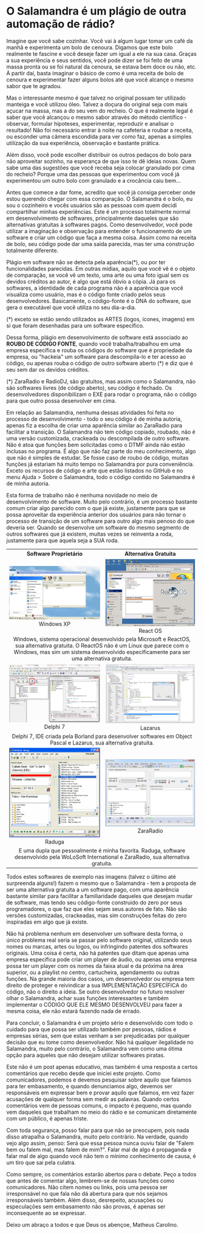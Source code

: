 # O Salamandra é um plágio de outra automação de rádio?

Imagine que você sabe cozinhar. Você vai à algum lugar tomar um café da manhã e experimenta um bolo de cenoura. Digamos que este bolo realmente te fascine e você deseje fazer um igual a ele na sua casa. Graças a sua experiência e seus sentidos, você pode dizer se foi feito de uma massa pronta ou se foi natural da cenoura, se estava bem doce ou não, etc. À partir daí, basta imaginar o básico de como é uma receita de bolo de cenoura e experimentar fazer alguns bolos até que você alcançe o mesmo sabor que te agradou. 

Mas o interessante mesmo é que talvez no original possam ter utilizado manteiga e você utilizou óleo. Talvez a doçura do original seja com mais açucar na massa, mas a do seu vem do recheio. O que é realmente legal é saber que você alcançou o mesmo sabor através do método científico - observar, formular hipoteses, experimentar, reproduzir e analisar o resultado! Não foi necessário entrar à noite na cafeteria e roubar a receita, ou esconder uma câmera escondida para ver como faz, apenas a simples utilização da sua experiência, observação e bastante prática.

Além disso, você pode escolher distribuir os outros pedaços do bolo para não aproveitar sozinho, na esperança de que isso te dê ideias novas. Quem sabe uma das sugestões que você receba seja colocar granulado por cima do recheio? Porque uma das pessoas que experimentou com você já experimentou um outro bolo com granulado e a crocância caiu bem...

Antes que comece a dar fome, acredito que você já consiga perceber onde estou querendo chegar com essa comparação. O Salamandra é o bolo, eu sou o cozinheiro e vocês usuários são as pessoas com quem decidi compartilhar minhas experiências. Este é um processo totalmente normal em desenvolvimento de softwares, principalmente daqueles que são alternativas gratuitas à softwares pagos. Como desenvolvedor, você pode utilizar a imaginação e observação para entender o funcionamento de um software e criar um código que faça a mesma coisa. Assim como na receita de bolo, seu código pode dar uma saída parecida, mas ter uma construção totalmente diferente. 

Plágio em software não se detecta pela aparência(*), ou por ter funcionalidades parecidas. Em outras mídias, aquilo que você vê é o objeto de comparação, se você vê um texto, uma arte ou uma foto igual sem os devidos créditos ao autor, é algo que está óbvio a cópia. Já para os softwares, a identidade de cada programa não é a aparência que você visualiza como usuário, mas é o código fonte criado pelos seus desenvolvedores. Basicamente, o código-fonte é o DNA do software, que gera o executável que você utiliza no seu dia-a-dia.

(*) exceto se estão sendo utilizados as ARTES (logos, ícones, imagens) em si que foram desenhadas para um software específico.

Dessa forma, plágio em desenvolvimento de software está associado ao **ROUBO DE CÓDIGO FONTE**, quando você trabalha/trabalhou em uma empresa específica e rouba os códigos do software que é propriedade da empresa, ou "hackeia" um software para descompila-lo e ter acesso ao código, ou apenas rouba o código de outro software aberto (*) e diz que é seu sem dar os devidos créditos. 

(*) ZaraRadio e RadioDJ, são gratuitos, mas assim como o Salamandra, não são softwares livres (de código aberto), seu código é fechado. Os desenvolvedores disponibilizam o EXE para rodar o programa, não o código para que outro possa desenvolver em cima.

Em relação ao Salamandra, nenhuma dessas atividades foi feita no processo de desenvolvimento - todo o seu código é de minha autoria, apenas fiz a escolha de criar uma aparência similar ao ZaraRadio para facilitar a transição. O Salamandra não tem código copiado, roubado, não é uma versão customizada, crackeada ou descompilada de outro software. Não é atoa que funções bem solicitadas como o DTMF ainda não estão inclusas no programa. É algo que não faz parte do meu conhecimento, algo que não é simples de estudar. Se fosse caso de roubo de código, muitas funções já estariam há muito tempo no Salamandra por pura conveniência. Exceto os recursos de código e arte que estão listados no GitHub e no menu Ajuda > Sobre o Salamandra, todo o código contido no Salamandra é de minha autoria.

Esta forma de trabalho não é nenhuma novidade no meio de desenvolvimento de software. Muito pelo contrário, é um processo bastante comum criar algo parecido com o que já existe, justamente para que se possa aproveitar da experiência anterior dos usuários para não tornar o processo de transição de um software para outro algo mais penoso do que deveria ser. Quando se desenvolve um software do mesmo segmento de outros softwares que já existem, muitas vezes se reinventa a roda, justamente para que aquela seja a SUA roda.

<table>
<tr>
    <th style="text-align: center;">Software Proprietário</th>
    <th style="text-align: center;">Alternativa Gratuita</th>
</tr>

<tr>
    <td style="text-align: center;"><img src="Plagiarism/windowsxp.jpg"/><br />Windows XP</td>
    <td style="text-align: center;"><img src="Plagiarism/reactos.jpg"/><br />React OS</td>
</tr>

<tr>
    <td colspan="2" style="text-align: center;">Windows, sistema operacional desenvolvido pela Microsoft e ReactOS, sua alternativa gratuita. O ReactOS não é um Linux que parece com o Windows, mas sim um sistema desenvolvido especificamente para ser uma alternativa gratuita.</td>
</tr>

<tr>
    <td style="text-align: center;"><img src="Plagiarism/delphi7.png"/><br />Delphi 7</td>
    <td style="text-align: center;"><img src="Plagiarism/lazarus.jpg"/><br />Lazarus</td>
</tr>

<tr>
    <td colspan="2" style="text-align: center;">Delphi 7, IDE criada pela Borland para desenvolver softwares em Object Pascal e Lazarus, sua alternativa gratuita.</td>
</tr>

<tr>
    <td style="text-align: center;"><img src="Plagiarism/raduga.png"/><br />Raduga</td>
    <td style="text-align: center;"><img src="Plagiarism/zararadio.png"/><br />ZaraRadio</td>
</tr>

<tr>
    <td colspan="2" style="text-align: center;">E uma dupla que pessoalmente é minha favorita. Raduga, software desenvolvido pela WoLoSoft International e ZaraRadio, sua alternativa gratuita.</td>
</tr>
</table>

Todos estes softwares de exemplo nas imagens (talvez o último até surpreenda alguns!) fazem o mesmo que o Salamandra - tem a proposta de ser uma alternativa gratuita a um software pago, com uma aparência bastante similar para facilitar a familiaridade daqueles que desejam mudar de software, mas tendo seu código-fonte construido do zero por seus programadores, o que faz que eles sejam seus autores de fato. Não são versões customizadas, crackeadas, mas sim construções feitas do zero inspiradas em algo que já existe.

Não há problema nenhum em desenvolver um software desta forma, o único problema real seria se passar pelo software original, utilizando seus nomes ou marcas, artes ou logos, ou infringindo patentes dos softwares originais. Uma coisa é certa, não há patentes que ditam que apenas uma empresa específica pode criar um player de áudio, ou apenas uma empresa possa ter um player com os nomes da faixa atual e da próxima na área superior, ou a playlist no centro, cartucheira, agendamento ou outras funções. Na grande maioria dos casos, um desenvolvedor ou empresa tem direito de proteger e reivindicar a sua IMPLEMENTAÇÃO ESPECÍFICA do código, não o direito a ideia. Se outro desenvolvedor no futuro resolver olhar o Salamandra, achar suas funções interessantes e também implementar o CÓDIGO QUE ELE MESMO DESENVOLVEU para fazer a mesma coisa, ele não estará fazendo nada de errado.

Para concluir, o Salamandra é um projeto sério e desenvolvido com todo o cuidado para que possa ser utilizado também por pessoas, rádios e empresas sérias, sem que estas venham a ser prejudicadas por qualquer decisão que eu tome como desenvolvedor. Não há qualquer ilegalidade no Salamandra, muito pelo contrário, o Salamandra vem como uma ótima opção para aqueles que não desejam utilizar softwares piratas.

Este não é um post apenas educativo, mas também é uma resposta a certos comentários que recebo desde que iniciei este projeto. Como comunicadores, podemos e devemos pesquisar sobre aquilo que falamos para ter embasamento, e quando denunciamos algo, devemos ser responsáveis em expressar bem e provar aquilo que falamos, em vez fazer acusações de qualquer forma sem medir as palavras. Quando certos comentários vem de pessoas comuns, o impacto é pequeno, mas quando vem daqueles que trabalham no meio do rádio e se comunicam diretamente com um público, é apenas triste.

Com toda segurança, posso falar para que não se preocupem, pois nada disso atrapalha o Salamandra, muito pelo contrário. Na verdade, quando vejo algo assim, penso: Será que essa pessoa nunca ouviu falar de "Falem bem ou falem mal, mas falem de mim?". Falar mal de algo é propaganda e falar mal de algo quando você não tem o mínimo conhecimento de causa, é um tiro que sai pela culatra.

Como sempre, os comentários estarão abertos para o debate. Peço a todos que antes de comentar algo, lembrem-se de nossas funções como comunicadores. Não citem nomes ou links, pois uma pessoa ser irresponsável no que fala não dá abertura para que nós sejamos irresponsáveis também. Além disso, desrepeito, acusações ou especulações sem embasamento não são provas, é apenas ser inconsequente ao se expressar.

Deixo um abraço a todos e que Deus os abençoe,
Matheus Carolino.